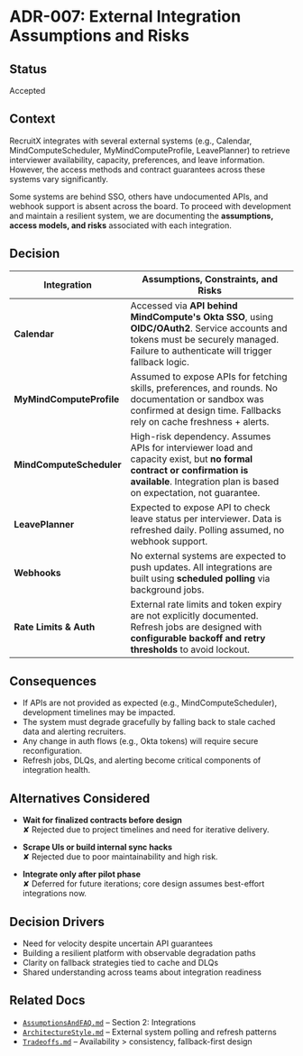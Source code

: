 # ADR-007: External Integration Assumptions and Risks

## Status

Accepted

## Context

RecruitX integrates with several external systems (e.g., Calendar, MindComputeScheduler, MyMindComputeProfile, LeavePlanner) to retrieve
interviewer availability, capacity, preferences, and leave information. However, the access methods and contract
guarantees across these systems vary significantly.

Some systems are behind SSO, others have undocumented APIs, and webhook support is absent across the board. To proceed
with development and maintain a resilient system, we are documenting the **assumptions, access models, and risks**
associated with each integration.

## Decision

| Integration            | Assumptions, Constraints, and Risks                                                                                                                                                           |
|------------------------|-----------------------------------------------------------------------------------------------------------------------------------------------------------------------------------------------|
| **Calendar**    | Accessed via **API behind MindCompute's Okta SSO**, using **OIDC/OAuth2**. Service accounts and tokens must be securely managed. Failure to authenticate will trigger fallback logic.            |
| **MyMindComputeProfile**             | Assumed to expose APIs for fetching skills, preferences, and rounds. No documentation or sandbox was confirmed at design time. Fallbacks rely on cache freshness + alerts.                    |
| **MindComputeScheduler**           | High-risk dependency. Assumes APIs for interviewer load and capacity exist, but **no formal contract or confirmation is available**. Integration plan is based on expectation, not guarantee. |
| **LeavePlanner**      | Expected to expose API to check leave status per interviewer. Data is refreshed daily. Polling assumed, no webhook support.                                                                   |
| **Webhooks**           | No external systems are expected to push updates. All integrations are built using **scheduled polling** via background jobs.                                                                 |
| **Rate Limits & Auth** | External rate limits and token expiry are not explicitly documented. Refresh jobs are designed with **configurable backoff and retry thresholds** to avoid lockout.                           |

## Consequences

- If APIs are not provided as expected (e.g., MindComputeScheduler), development timelines may be impacted.
- The system must degrade gracefully by falling back to stale cached data and alerting recruiters.
- Any change in auth flows (e.g., Okta tokens) will require secure reconfiguration.
- Refresh jobs, DLQs, and alerting become critical components of integration health.

## Alternatives Considered

- **Wait for finalized contracts before design**  
  ✘ Rejected due to project timelines and need for iterative delivery.

- **Scrape UIs or build internal sync hacks**  
  ✘ Rejected due to poor maintainability and high risk.

- **Integrate only after pilot phase**  
  ✘ Deferred for future iterations; core design assumes best-effort integrations now.

## Decision Drivers

- Need for velocity despite uncertain API guarantees
- Building a resilient platform with observable degradation paths
- Clarity on fallback strategies tied to cache and DLQs
- Shared understanding across teams about integration readiness

## Related Docs

- [`AssumptionsAndFAQ.md`](../AssumptionsAndFAQ.md) – Section 2: Integrations
- [`ArchitectureStyle.md`](../ArchitectureStyle.md) – External system polling and refresh patterns
- [`Tradeoffs.md`](../Tradeoffs.md) – Availability > consistency, fallback-first design

